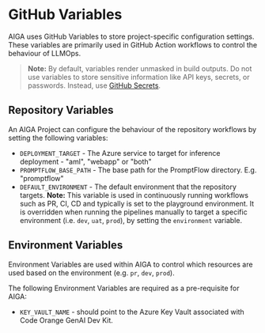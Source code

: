 # GitHub Variables

AIGA uses GitHub Variables to store project-specific configuration settings. These variables are primarily used in GitHub Action workflows to control the behaviour of LLMOps.

> **Note:** By default, variables render unmasked in build outputs. Do not use variables to store sensitive information like API keys, secrets, or passwords. Instead, use [GitHub Secrets](./github-secrets.md).

## Repository Variables

An AIGA Project can configure the behaviour of the repository workflows by setting the following variables:

- `DEPLOYMENT_TARGET` - The Azure service to target for inference deployment - "aml", "webapp" or "both"
- `PROMPTFLOW_BASE_PATH` - The base path for the PromptFlow directory. E.g. "promptflow"
- `DEFAULT_ENVIRONMENT` - The default environment that the repository targets. **Note:** This variable is used in continuously running workflows such as PR, CI, CD and typically is set to the playground environment. It is overridden when running the pipelines manually to target a specific environment (i.e. `dev`, `uat`, `prod`), by setting the `environment` variable.

## Environment Variables

Environment Variables are used within AIGA to control which resources are used based on the environment (e.g. `pr`, `dev`, `prod`).

The following Environment Variables are required as a pre-requisite for AIGA:

- `KEY_VAULT_NAME` - should point to the Azure Key Vault associated with Code Orange GenAI Dev Kit.
